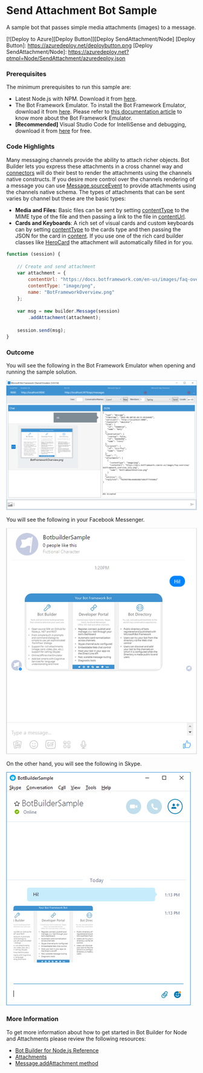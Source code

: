 # Send Attachment Bot Sample

A sample bot that passes simple media attachments (images) to a message.

[![Deploy to Azure][Deploy Button]][Deploy SendAttachment/Node]
[Deploy Button]: https://azuredeploy.net/deploybutton.png
[Deploy SendAttachment/Node]: https://azuredeploy.net?ptmpl=Node/SendAttachment/azuredeploy.json

### Prerequisites

The minimum prerequisites to run this sample are:
* Latest Node.js with NPM. Download it from [here](https://nodejs.org/en/download/).
* The Bot Framework Emulator. To install the Bot Framework Emulator, download it from [here](https://aka.ms/bf-bc-emulator). Please refer to [this documentation article](https://docs.botframework.com/en-us/csharp/builder/sdkreference/gettingstarted.html#emulator) to know more about the Bot Framework Emulator.
* **[Recommended]** Visual Studio Code for IntelliSense and debugging, download it from [here](https://code.visualstudio.com/) for free.

### Code Highlights

Many messaging channels provide the ability to attach richer objects. Bot Builder lets you express these attachments in a cross channel way and [connectors](https://docs.botframework.com/en-us/node/builder/chat-reference/interfaces/_botbuilder_d_.iconnector.html) will do their best to render the attachments using the channels native constructs. If you desire more control over the channels rendering of a message you can use [Message.sourceEvent](https://docs.botframework.com/en-us/node/builder/chat-reference/classes/_botbuilder_d_.message.html#sourceevent) to provide attachments using the channels native schema. The types of attachments that can be sent varies by channel but these are the basic types:
* **Media and Files**: Basic files can be sent by setting [contentType](https://docs.botframework.com/en-us/node/builder/chat-reference/interfaces/_botbuilder_d_.iattachment.html#contenttype) to the MIME type of the file and then passing a link to the file in [contentUrl](https://docs.botframework.com/en-us/node/builder/chat-reference/interfaces/_botbuilder_d_.iattachment.html#contenturl).
* **Cards and Keyboards**: A rich set of visual cards and custom keyboards can by setting [contentType](https://docs.botframework.com/en-us/node/builder/chat-reference/interfaces/_botbuilder_d_.iattachment.html#contenttype) to the cards type and then passing the JSON for the card in [content](https://docs.botframework.com/en-us/node/builder/chat-reference/interfaces/_botbuilder_d_.iattachment.html#content). If you use one of the rich card builder classes like [HeroCard](https://docs.botframework.com/en-us/node/builder/chat-reference/classes/_botbuilder_d_.herocard.html) the attachment will automatically filled in for you.

````JavaScript
function (session) {
    
    // Create and send attachment
    var attachment = {
        contentUrl: "https://docs.botframework.com/en-us/images/faq-overview/botframework_overview_july.png",
        contentType: "image/png",
        name: "BotFrameworkOverview.png"
    };

    var msg = new builder.Message(session)
        .addAttachment(attachment);

    session.send(msg);
}
````

### Outcome

You will see the following in the Bot Framework Emulator when opening and running the sample solution.

![Sample Outcome](images/outcome-emulator.png)

You will see the following in your Facebook Messenger.

![Sample Outcome](images/outcome-facebook.png)

On the other hand, you will see the following in Skype.

![Sample Outcome](images/outcome-skype.png)

### More Information

To get more information about how to get started in Bot Builder for Node and Attachments please review the following resources:
* [Bot Builder for Node.js Reference](https://docs.botframework.com/en-us/node/builder/overview/#navtitle)
* [Attachments](https://docs.botframework.com/en-us/node/builder/chat-reference/interfaces/_botbuilder_d_.iattachment.html)
* [Message.addAttachment method](https://docs.botframework.com/en-us/node/builder/chat-reference/classes/_botbuilder_d_.message.html#addattachment)
